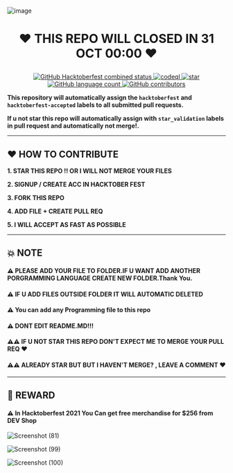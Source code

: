 ![image](https://user-images.githubusercontent.com/56723300/135698966-dc5c7d59-e8cf-4ffc-b0bf-a82009ad2187.png)

<h1>
<p align="center" ><b>
❤ THIS REPO WILL CLOSED IN 31 OCT 00:00 ❤
</p></b>
</h1>

<p align="center">
  <a href="https://hacktoberfest.digitalocean.com/">
    <img alt="GitHub Hacktoberfest combined status" 
         src="https://img.shields.io/github/hacktoberfest/2021/Rjndrkha/Hacktober-Fest-2021?color=red&logo=R&style=for-the-badge">
  </a>
  <a href="https://github.com/Rjndrkha/Hacktober-Fest-2021/actions/workflows/codeql-analysis.yml">
    <img alt="codeql" src="https://img.shields.io/badge/codeql-PASSED-green?style=for-the-badge&logo=github" />
  </a>
  <a href="https://github.com/Rjndrkha/Hacktober-Fest-2021/actions/workflows/StarCheck.yml">
    <img alt="star" src="https://img.shields.io/badge/starvalidation-PASSED-yellow?style=for-the-badge&logo=github" />
  </a>
  <a href="https://github.com/Rjndrkha/Hacktober-Fest-2021">
    <img alt="GitHub language count" src="https://img.shields.io/github/languages/count/Rjndrkha/Hacktober-Fest-2021?color=blue&logo=GITHUB&style=for-the-badge">
  </a>
  <a href="https://github.com/Rjndrkha/Hacktober-Fest-2021">
    <img alt="GitHub contributors" src="https://img.shields.io/github/contributors/Rjndrkha/Hacktober-Fest-2021?color=blue&label=CONTRIBUTORS&logo=github&logoColor=white&style=for-the-badge">
  </a>
  
**This repository will automatically assign the `hacktoberfest` and `hacktoberfest-accepted` labels to all submitted pull requests.**
  
**If u not star this repo will automatically assign with `star_validation` labels in pull request and automatically not merge!.**
  
</p>

---

## ❤ HOW TO CONTRIBUTE

**1. STAR THIS REPO !! OR I WILL NOT MERGE YOUR FILES**

**2. SIGNUP / CREATE ACC IN HACKTOBER FEST**

**3. FORK THIS REPO** 

**4. ADD FILE + CREATE PULL REQ** 

**5. I WILL ACCEPT AS FAST AS POSSIBLE**

--- 

## 💥 NOTE

#### ⚠ PLEASE ADD YOUR FILE TO FOLDER.IF U WANT ADD ANOTHER PORGRAMMING LANGUAGE CREATE NEW FOLDER.Thank You.
#### ⚠ IF U ADD FILES OUTSIDE FOLDER IT WILL AUTOMATIC DELETED
#### ⚠ You can add any Programming file to this repo
#### ⚠ DONT EDIT README.MD!!!
#### ⚠⚠ IF U NOT STAR THIS REPO DON'T EXPECT ME TO MERGE YOUR PULL REQ ❤
#### ⚠⚠ ALREADY STAR BUT BUT I HAVEN'T MERGE? , LEAVE A COMMENT ❤

---

## 🔰 REWARD
#### ⚠ In Hacktoberfest 2021 You Can get free merchandise for $256 from DEV Shop

![Screenshot (81)](https://user-images.githubusercontent.com/75615789/137628333-673fed7c-9570-49b9-a49b-f7a99af70901.png)

![Screenshot (99)](https://user-images.githubusercontent.com/75615789/137628407-5807fca1-9fc3-4baf-9126-97ddccae9a28.png)

![Screenshot (100)](https://user-images.githubusercontent.com/75615789/137628448-bf26d656-a0e8-49b6-a84b-386a5008d1be.png)

